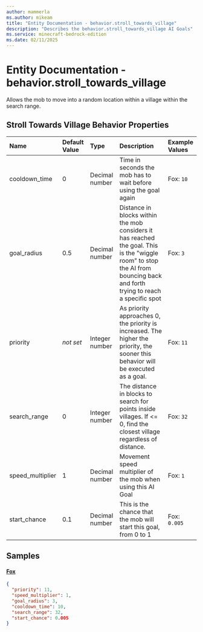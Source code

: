 ```yaml
---
author: mammerla
ms.author: mikeam
title: "Entity Documentation - behavior.stroll_towards_village"
description: "Describes the behavior.stroll_towards_village AI Goals"
ms.service: minecraft-bedrock-edition
ms.date: 02/11/2025 
---
```


# Entity Documentation - behavior.stroll_towards_village

Allows the mob to move into a random location within a village within the search range.


## Stroll Towards Village Behavior Properties

|Name       |Default Value |Type |Description |Example Values |
|:----------|:-------------|:----|:-----------|:------------- |
| cooldown_time | 0 | Decimal number | Time in seconds the mob has to wait before using the goal again | Fox: `10` | 
| goal_radius | 0.5 | Decimal number | Distance in blocks within the mob considers it has reached the goal. This is the "wiggle room" to stop the AI from bouncing back and forth trying to reach a specific spot | Fox: `3` | 
| priority | *not set* | Integer number | As priority approaches 0, the priority is increased. The higher the priority, the sooner this behavior will be executed as a goal. | Fox: `11` | 
| search_range | 0 | Integer number | The distance in blocks to search for points inside villages. If <= 0, find the closest village regardless of distance. | Fox: `32` | 
| speed_multiplier | 1 | Decimal number | Movement speed multiplier of the mob when using this AI Goal | Fox: `1` | 
| start_chance | 0.1 | Decimal number | This is the chance that the mob will start this goal, from 0 to 1 | Fox: `0.005` | 

## Samples

#### [Fox](https://github.com/Mojang/bedrock-samples/tree/preview/behavior_pack/entities/fox.json)


```json
{
  "priority": 11,
  "speed_multiplier": 1,
  "goal_radius": 3,
  "cooldown_time": 10,
  "search_range": 32,
  "start_chance": 0.005
}
```

